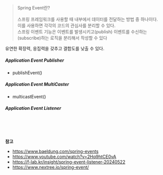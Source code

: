 > Spring Event란? <br><br>
> 스프링 프레임워크를 사용할 때 내부에서 데이터를 전달하는 방법 중 하나이다.<br> 
> 이를 사용하면 각각의 코드의 관심사를 분리할 수 있다. <br>
> 스프링 이벤트 기능은 이벤트를 발생시키고(publish) 이벤트를 수신하는(subscribe)하는 로직을 분리해서 작성할 수 있다

유연한 확장력, 응집력을 갖추고 결합도를 낮출 수 있다.

##### Application Event Publisher
- publishEvent()

##### Application Event MultiCaster
- multicastEvent()

##### Application Event Listener

<br/>
<br/>
<br/>

**참고**<br/>
- https://www.baeldung.com/spring-events
- https://www.youtube.com/watch?v=2Hq9htCE0vA
- https://f-lab.kr/insight/spring-event-listener-20240522
- https://www.nextree.io/spring-event/